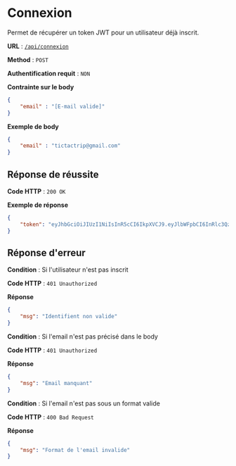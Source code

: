 # Connexion
Permet de récupérer un token JWT pour un utilisateur déjà inscrit.

**URL** : [`/api/connexion`](https://api-rest-tictactrip.herokuapp.com/api/connexion)

**Method** : `POST`

**Authentification requit** : `NON`

**Contrainte sur le body**
``` json
{
    "email" : "[E-mail valide]"
}
```
**Exemple de body**
``` json
{
    "email" : "tictactrip@gmail.com"
}
```

## Réponse de réussite
**Code HTTP** : `200 OK`

**Exemple de réponse**

```json
{
    "token": "eyJhbGciOiJIUzI1NiIsInR5cCI6IkpXVCJ9.eyJlbWFpbCI6InRlc3QzQGdtYWlsLmNvbSAgICAgICAgICAgICAgICAgICAgICAgICAgICAgICAgICAgICAgICAgICAgICAgICAgICAgICAgICAgICAgICAgICAgICAgICAgICAgICAgICAgICAgICAgICAgICAgICAgICAgICAgICAgICAgICAgICAgICAgICAgICAgICAgICAgICAgICAgICAgICAgICAgICAgICAgICAgICAgICAgICAgICAgICAgICAgICAgICAgICAgICAgICAgICAgICAgICAgICAgICAgICAgICAgICAgICAgICAgICAgICAgICAgICAgICAgICAgICAgICIsImlhdCI6MTY0NTIwMjA4NCwiZXhwIjoxNjQ1MjA1Njg0fQ.2vp8YaAqaiu1sPgcWfNcAcjaDbIHyvGT3XulyX5iIO8"
}
```

## Réponse d'erreur

**Condition** : Si l'utilisateur n'est pas inscrit

**Code HTTP** : `401 Unauthorized`

**Réponse**

```json
{
    "msg": "Identifient non valide"
}
```

**Condition** : Si l'email n'est pas précisé dans le body

**Code HTTP** : `401 Unauthorized`

**Réponse**

```json
{
    "msg": "Email manquant"
}
```

**Condition** : Si l'email n'est pas sous un format valide

**Code HTTP** : `400 Bad Request`

**Réponse**

```json
{
    "msg": "Format de l'email invalide"
}
```